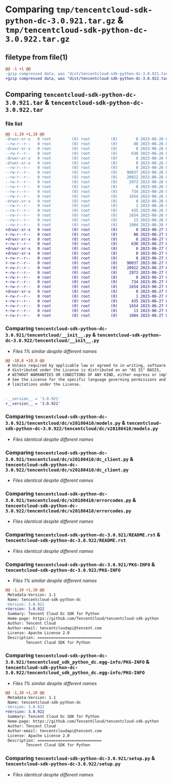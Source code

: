 # Comparing `tmp/tencentcloud-sdk-python-dc-3.0.921.tar.gz` & `tmp/tencentcloud-sdk-python-dc-3.0.922.tar.gz`

## filetype from file(1)

```diff
@@ -1 +1 @@
-gzip compressed data, was "dist/tencentcloud-sdk-python-dc-3.0.921.tar", last modified: Mon Jun 26 00:22:31 2023, max compression
+gzip compressed data, was "dist/tencentcloud-sdk-python-dc-3.0.922.tar", last modified: Tue Jun 27 00:22:54 2023, max compression
```

## Comparing `tencentcloud-sdk-python-dc-3.0.921.tar` & `tencentcloud-sdk-python-dc-3.0.922.tar`

### file list

```diff
@@ -1,19 +1,19 @@
-drwxr-xr-x   0 root         (0) root         (0)        0 2023-06-26 00:22:31.000000 tencentcloud-sdk-python-dc-3.0.921/
--rw-r--r--   0 root         (0) root         (0)       88 2023-06-26 00:22:31.000000 tencentcloud-sdk-python-dc-3.0.921/setup.cfg
-drwxr-xr-x   0 root         (0) root         (0)        0 2023-06-26 00:22:31.000000 tencentcloud-sdk-python-dc-3.0.921/tencentcloud/
--rw-r--r--   0 root         (0) root         (0)      630 2023-06-26 00:22:31.000000 tencentcloud-sdk-python-dc-3.0.921/tencentcloud/__init__.py
-drwxr-xr-x   0 root         (0) root         (0)        0 2023-06-26 00:22:31.000000 tencentcloud-sdk-python-dc-3.0.921/tencentcloud/dc/
-drwxr-xr-x   0 root         (0) root         (0)        0 2023-06-26 00:22:31.000000 tencentcloud-sdk-python-dc-3.0.921/tencentcloud/dc/v20180410/
--rw-r--r--   0 root         (0) root         (0)        0 2023-06-26 00:22:31.000000 tencentcloud-sdk-python-dc-3.0.921/tencentcloud/dc/v20180410/__init__.py
--rw-r--r--   0 root         (0) root         (0)    90037 2023-06-26 00:22:31.000000 tencentcloud-sdk-python-dc-3.0.921/tencentcloud/dc/v20180410/models.py
--rw-r--r--   0 root         (0) root         (0)    20922 2023-06-26 00:22:31.000000 tencentcloud-sdk-python-dc-3.0.921/tencentcloud/dc/v20180410/dc_client.py
--rw-r--r--   0 root         (0) root         (0)     2973 2023-06-26 00:22:31.000000 tencentcloud-sdk-python-dc-3.0.921/tencentcloud/dc/v20180410/errorcodes.py
--rw-r--r--   0 root         (0) root         (0)        0 2023-06-26 00:22:31.000000 tencentcloud-sdk-python-dc-3.0.921/tencentcloud/dc/__init__.py
--rw-r--r--   0 root         (0) root         (0)      734 2023-06-26 00:22:31.000000 tencentcloud-sdk-python-dc-3.0.921/README.rst
--rw-r--r--   0 root         (0) root         (0)     1654 2023-06-26 00:22:31.000000 tencentcloud-sdk-python-dc-3.0.921/PKG-INFO
-drwxr-xr-x   0 root         (0) root         (0)        0 2023-06-26 00:22:31.000000 tencentcloud-sdk-python-dc-3.0.921/tencentcloud_sdk_python_dc.egg-info/
--rw-r--r--   0 root         (0) root         (0)        1 2023-06-26 00:22:31.000000 tencentcloud-sdk-python-dc-3.0.921/tencentcloud_sdk_python_dc.egg-info/dependency_links.txt
--rw-r--r--   0 root         (0) root         (0)      435 2023-06-26 00:22:31.000000 tencentcloud-sdk-python-dc-3.0.921/tencentcloud_sdk_python_dc.egg-info/SOURCES.txt
--rw-r--r--   0 root         (0) root         (0)     1654 2023-06-26 00:22:31.000000 tencentcloud-sdk-python-dc-3.0.921/tencentcloud_sdk_python_dc.egg-info/PKG-INFO
--rw-r--r--   0 root         (0) root         (0)       13 2023-06-26 00:22:31.000000 tencentcloud-sdk-python-dc-3.0.921/tencentcloud_sdk_python_dc.egg-info/top_level.txt
--rw-r--r--   0 root         (0) root         (0)     1004 2023-06-26 00:22:31.000000 tencentcloud-sdk-python-dc-3.0.921/setup.py
+drwxr-xr-x   0 root         (0) root         (0)        0 2023-06-27 00:22:54.000000 tencentcloud-sdk-python-dc-3.0.922/
+-rw-r--r--   0 root         (0) root         (0)       88 2023-06-27 00:22:54.000000 tencentcloud-sdk-python-dc-3.0.922/setup.cfg
+drwxr-xr-x   0 root         (0) root         (0)        0 2023-06-27 00:22:54.000000 tencentcloud-sdk-python-dc-3.0.922/tencentcloud/
+-rw-r--r--   0 root         (0) root         (0)      630 2023-06-27 00:22:54.000000 tencentcloud-sdk-python-dc-3.0.922/tencentcloud/__init__.py
+drwxr-xr-x   0 root         (0) root         (0)        0 2023-06-27 00:22:54.000000 tencentcloud-sdk-python-dc-3.0.922/tencentcloud/dc/
+drwxr-xr-x   0 root         (0) root         (0)        0 2023-06-27 00:22:54.000000 tencentcloud-sdk-python-dc-3.0.922/tencentcloud/dc/v20180410/
+-rw-r--r--   0 root         (0) root         (0)        0 2023-06-27 00:22:54.000000 tencentcloud-sdk-python-dc-3.0.922/tencentcloud/dc/v20180410/__init__.py
+-rw-r--r--   0 root         (0) root         (0)    90037 2023-06-27 00:22:54.000000 tencentcloud-sdk-python-dc-3.0.922/tencentcloud/dc/v20180410/models.py
+-rw-r--r--   0 root         (0) root         (0)    20922 2023-06-27 00:22:54.000000 tencentcloud-sdk-python-dc-3.0.922/tencentcloud/dc/v20180410/dc_client.py
+-rw-r--r--   0 root         (0) root         (0)     2973 2023-06-27 00:22:54.000000 tencentcloud-sdk-python-dc-3.0.922/tencentcloud/dc/v20180410/errorcodes.py
+-rw-r--r--   0 root         (0) root         (0)        0 2023-06-27 00:22:54.000000 tencentcloud-sdk-python-dc-3.0.922/tencentcloud/dc/__init__.py
+-rw-r--r--   0 root         (0) root         (0)      734 2023-06-27 00:22:54.000000 tencentcloud-sdk-python-dc-3.0.922/README.rst
+-rw-r--r--   0 root         (0) root         (0)     1654 2023-06-27 00:22:54.000000 tencentcloud-sdk-python-dc-3.0.922/PKG-INFO
+drwxr-xr-x   0 root         (0) root         (0)        0 2023-06-27 00:22:54.000000 tencentcloud-sdk-python-dc-3.0.922/tencentcloud_sdk_python_dc.egg-info/
+-rw-r--r--   0 root         (0) root         (0)        1 2023-06-27 00:22:54.000000 tencentcloud-sdk-python-dc-3.0.922/tencentcloud_sdk_python_dc.egg-info/dependency_links.txt
+-rw-r--r--   0 root         (0) root         (0)      435 2023-06-27 00:22:54.000000 tencentcloud-sdk-python-dc-3.0.922/tencentcloud_sdk_python_dc.egg-info/SOURCES.txt
+-rw-r--r--   0 root         (0) root         (0)     1654 2023-06-27 00:22:54.000000 tencentcloud-sdk-python-dc-3.0.922/tencentcloud_sdk_python_dc.egg-info/PKG-INFO
+-rw-r--r--   0 root         (0) root         (0)       13 2023-06-27 00:22:54.000000 tencentcloud-sdk-python-dc-3.0.922/tencentcloud_sdk_python_dc.egg-info/top_level.txt
+-rw-r--r--   0 root         (0) root         (0)     1004 2023-06-27 00:22:54.000000 tencentcloud-sdk-python-dc-3.0.922/setup.py
```

### Comparing `tencentcloud-sdk-python-dc-3.0.921/tencentcloud/__init__.py` & `tencentcloud-sdk-python-dc-3.0.922/tencentcloud/__init__.py`

 * *Files 1% similar despite different names*

```diff
@@ -10,8 +10,8 @@
 # Unless required by applicable law or agreed to in writing, software
 # distributed under the License is distributed on an "AS IS" BASIS,
 # WITHOUT WARRANTIES OR CONDITIONS OF ANY KIND, either express or implied.
 # See the License for the specific language governing permissions and
 # limitations under the License.
 
 
-__version__ = '3.0.921'
+__version__ = '3.0.922'
```

### Comparing `tencentcloud-sdk-python-dc-3.0.921/tencentcloud/dc/v20180410/models.py` & `tencentcloud-sdk-python-dc-3.0.922/tencentcloud/dc/v20180410/models.py`

 * *Files identical despite different names*

### Comparing `tencentcloud-sdk-python-dc-3.0.921/tencentcloud/dc/v20180410/dc_client.py` & `tencentcloud-sdk-python-dc-3.0.922/tencentcloud/dc/v20180410/dc_client.py`

 * *Files identical despite different names*

### Comparing `tencentcloud-sdk-python-dc-3.0.921/tencentcloud/dc/v20180410/errorcodes.py` & `tencentcloud-sdk-python-dc-3.0.922/tencentcloud/dc/v20180410/errorcodes.py`

 * *Files identical despite different names*

### Comparing `tencentcloud-sdk-python-dc-3.0.921/README.rst` & `tencentcloud-sdk-python-dc-3.0.922/README.rst`

 * *Files identical despite different names*

### Comparing `tencentcloud-sdk-python-dc-3.0.921/PKG-INFO` & `tencentcloud-sdk-python-dc-3.0.922/PKG-INFO`

 * *Files 1% similar despite different names*

```diff
@@ -1,10 +1,10 @@
 Metadata-Version: 1.1
 Name: tencentcloud-sdk-python-dc
-Version: 3.0.921
+Version: 3.0.922
 Summary: Tencent Cloud Dc SDK for Python
 Home-page: https://github.com/TencentCloud/tencentcloud-sdk-python
 Author: Tencent Cloud
 Author-email: tencentcloudapi@tencent.com
 License: Apache License 2.0
 Description: ============================
         Tencent Cloud SDK for Python
```

### Comparing `tencentcloud-sdk-python-dc-3.0.921/tencentcloud_sdk_python_dc.egg-info/PKG-INFO` & `tencentcloud-sdk-python-dc-3.0.922/tencentcloud_sdk_python_dc.egg-info/PKG-INFO`

 * *Files 1% similar despite different names*

```diff
@@ -1,10 +1,10 @@
 Metadata-Version: 1.1
 Name: tencentcloud-sdk-python-dc
-Version: 3.0.921
+Version: 3.0.922
 Summary: Tencent Cloud Dc SDK for Python
 Home-page: https://github.com/TencentCloud/tencentcloud-sdk-python
 Author: Tencent Cloud
 Author-email: tencentcloudapi@tencent.com
 License: Apache License 2.0
 Description: ============================
         Tencent Cloud SDK for Python
```

### Comparing `tencentcloud-sdk-python-dc-3.0.921/setup.py` & `tencentcloud-sdk-python-dc-3.0.922/setup.py`

 * *Files identical despite different names*

